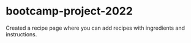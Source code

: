 # bootcamp-project-2022

Created a recipe page where you can add recipes with ingredients and instructions. 
